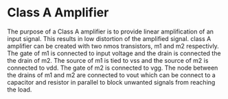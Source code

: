# Class A Amplifier
The purpose of a Class A amplifier is to provide linear amplification of an input signal. This results in low distortion of the amplified signal. 
class A amplifier can be created with two nmos transistors, m1 and m2 respectivly. The gate of m1 is connected to input voltage and the drain is connected the the drain of m2. The source of m1 is tied to vss and the source of m2 is connected to vdd. The gate of m2 is connected to vgg. The node between the drains of m1 and m2 are connected to vout which can be connect to a capacitor and resistor in parallel to block unwanted signals from reaching the load.
